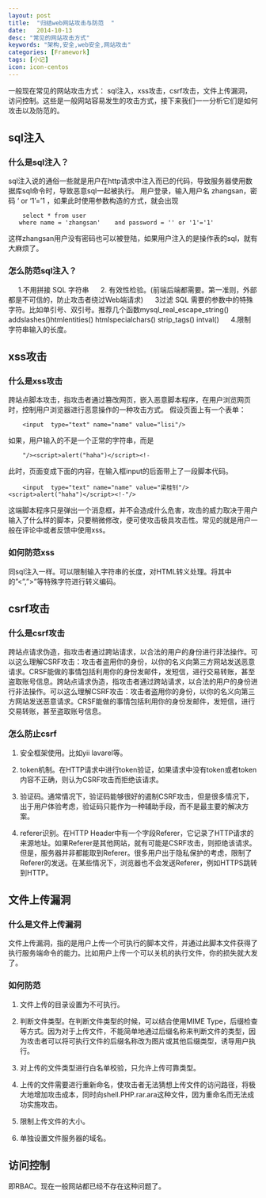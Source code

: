 ```yaml
---
layout: post
title:  "归结web网站攻击与防范  "
date:   2014-10-13
desc: "常见的网站攻击方式"
keywords: "架构,安全,web安全,网站攻击"
categories: [Framework]
tags: [小记]
icon: icon-centos
---
```


一般现在常见的网站攻击方式：
sql注入，xss攻击，csrf攻击，文件上传漏洞，访问控制。这些是一般网站容易发生的攻击方式，接下来我们一一分析它们是如何攻击以及防范的。

## sql注入

### 什么是sql注入？

sql注入说的通俗一些就是用户在http请求中注入而已的代码，导致服务器使用数据库sql命令时，导致恶意sql一起被执行。
用户登录，输入用户名 zhangsan，密码 ‘ or ‘1’=’1 ，如果此时使用参数构造的方式，就会出现

```
    select * from user
   where name = 'zhangsan'    and password = '' or '1'='1'
```

 这样zhangsan用户没有密码也可以被登陆，如果用户注入的是操作表的sql，就有大麻烦了。

### 怎么防范sql注入？

&nbsp;&nbsp;&nbsp;&nbsp;&nbsp;1.不用拼接 SQL 字符串
&nbsp;&nbsp;&nbsp;&nbsp;&nbsp;2. 有效性检验。(前端后端都需要。第一准则，外部都是不可信的，防止攻击者绕过Web端请求)
&nbsp;&nbsp;&nbsp;&nbsp;&nbsp;3过滤 SQL 需要的参数中的特殊字符。比如单引号、双引号。推荐几个函数mysql_real_escape_string()  addslashes()htmlentities() htmlspecialchars() strip_tags()  intval()
&nbsp;&nbsp;&nbsp;&nbsp;&nbsp;4.限制字符串输入的长度。


## xss攻击

### 什么是xss攻击

跨站点脚本攻击，指攻击者通过篡改网页，嵌入恶意脚本程序，在用户浏览网页时，控制用户浏览器进行恶意操作的一种攻击方式。
假设页面上有一个表单：

```
    <input  type="text" name="name" value="lisi"/>
```

如果，用户输入的不是一个正常的字符串，而是

```
    "/><script>alert("haha")</script><!-
```

此时，页面变成下面的内容，在输入框input的后面带上了一段脚本代码。

```
    <input  type="text" name="name" value="梁桂钊"/><script>alert("haha")</script><!-"/>
```

这端脚本程序只是弹出一个消息框，并不会造成什么危害，攻击的威力取决于用户输入了什么样的脚本，只要稍微修改，便可使攻击极具攻击性。常见的就是用户一般在评论中或者反馈中使用xss。

### 如何防范xss

同sql注入一样。可以限制输入字符串的长度，对HTML转义处理。将其中的”<”,”>”等特殊字符进行转义编码。

## csrf攻击

### 什么是csrf攻击

跨站点请求伪造，指攻击者通过跨站请求，以合法的用户的身份进行非法操作。可以这么理解CSRF攻击：攻击者盗用你的身份，以你的名义向第三方网站发送恶意请求。CRSF能做的事情包括利用你的身份发邮件，发短信，进行交易转账，甚至盗取账号信息。跨站点请求伪造，指攻击者通过跨站请求，以合法的用户的身份进行非法操作。可以这么理解CSRF攻击：攻击者盗用你的身份，以你的名义向第三方网站发送恶意请求。CRSF能做的事情包括利用你的身份发邮件，发短信，进行交易转账，甚至盗取账号信息。

### 怎么防止csrf

1.  安全框架使用。比如yii lavarel等。

2.  token机制。在HTTP请求中进行token验证，如果请求中没有token或者token内容不正确，则认为CSRF攻击而拒绝该请求。

3. 验证码。通常情况下，验证码能够很好的遏制CSRF攻击，但是很多情况下，出于用户体验考虑，验证码只能作为一种辅助手段，而不是最主要的解决方案。

4.   referer识别。在HTTP Header中有一个字段Referer，它记录了HTTP请求的来源地址。如果Referer是其他网站，就有可能是CSRF攻击，则拒绝该请求。但是，服务器并非都能取到Referer。很多用户出于隐私保护的考虑，限制了Referer的发送。在某些情况下，浏览器也不会发送Referer，例如HTTPS跳转到HTTP。

## 文件上传漏洞

### 什么是文件上传漏洞

文件上传漏洞，指的是用户上传一个可执行的脚本文件，并通过此脚本文件获得了执行服务端命令的能力。比如用户上传一个可以关机的执行文件，你的损失就大发了。

### 如何防范

1. 文件上传的目录设置为不可执行。

2. 判断文件类型。在判断文件类型的时候，可以结合使用MIME Type，后缀检查等方式。因为对于上传文件，不能简单地通过后缀名称来判断文件的类型，因为攻击者可以将可执行文件的后缀名称改为图片或其他后缀类型，诱导用户执行。

3. 对上传的文件类型进行白名单校验，只允许上传可靠类型。

4. 上传的文件需要进行重新命名，使攻击者无法猜想上传文件的访问路径，将极大地增加攻击成本，同时向shell.PHP.rar.ara这种文件，因为重命名而无法成功实施攻击。

5. 限制上传文件的大小。

6. 单独设置文件服务器的域名。

## 访问控制

即RBAC。现在一般网站都已经不存在这种问题了。